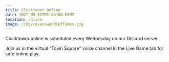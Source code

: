 ```yaml
---
title: Clocktower Online
date: 2022-03-31T01:00:00.000Z
location: online
image: /img/ravenswoodinflames.jpg
---
```

<Event :event="frontmatter">

Clocktower online is scheduled every Wednesday on our Discord server.

Join us in the virtual "Town Square" voice channel in the Live Game tab for safe online play.

</Event>